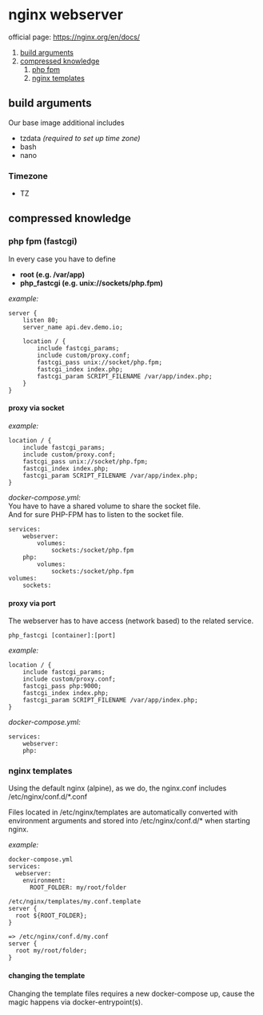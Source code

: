 # nginx webserver
official page: https://nginx.org/en/docs/

1. [build arguments](#build-arguments)
2. [compressed knowledge](#compressed-knowledge)
   1. [php fpm](#php-fpm-fastcgi)
   2. [nginx templates](#nginx-templates)

## build arguments

Our base image additional includes
- tzdata _(required to set up time zone)_
- bash
- nano

### Timezone
- TZ

## compressed knowledge
### php fpm (fastcgi)

In every case you have to define
- **root (e.g. /var/app)**
- **php_fastcgi (e.g. unix://sockets/php.fpm)**

_example:_
```
server {
    listen 80;
    server_name api.dev.demo.io;

    location / {
        include fastcgi_params;
        include custom/proxy.conf;
        fastcgi_pass unix://socket/php.fpm;
        fastcgi_index index.php;
        fastcgi_param SCRIPT_FILENAME /var/app/index.php;
    }
}
```
#### proxy via socket
_example:_
```
location / {
    include fastcgi_params;
    include custom/proxy.conf;
    fastcgi_pass unix://socket/php.fpm;
    fastcgi_index index.php;
    fastcgi_param SCRIPT_FILENAME /var/app/index.php;
}
```
_docker-compose.yml:_<br>
You have to have a shared volume to share the socket file.<br/>
And for sure PHP-FPM has to listen to the socket file.
```
services:
    webserver:
        volumes:
            sockets:/socket/php.fpm            
    php:
        volumes:
            sockets:/socket/php.fpm
volumes:
    sockets:
```
#### proxy via port
The webserver has to have access (network based) to the related service.<br/>
```
php_fastcgi [container]:[port]
```
_example:_
```
location / {
    include fastcgi_params;
    include custom/proxy.conf;
    fastcgi_pass php:9000;
    fastcgi_index index.php;
    fastcgi_param SCRIPT_FILENAME /var/app/index.php;
}
```
_docker-compose.yml:_
```
services:
    webserver:
    php:
```
### nginx templates
Using the default nginx (alpine), as we do, the nginx.conf includes /etc/nginx/conf.d/*.conf<br/>

Files located in /etc/nginx/templates are automatically converted with environment arguments and stored into /etc/nginx/conf.d/* when starting nginx.<br/>

_example:_
```
docker-compose.yml
services:
  webserver:
    environment:
      ROOT_FOLDER: my/root/folder

/etc/nginx/templates/my.conf.template
server {
  root ${ROOT_FOLDER};
}

=> /etc/nginx/conf.d/my.conf
server {
  root my/root/folder;
}
```
#### changing the template
Changing the template files requires a new docker-compose up, cause the magic happens via docker-entrypoint(s).

